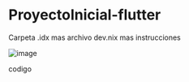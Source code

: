 # ProyectoInicial-flutter
Carpeta .idx mas archivo dev.nix mas instrucciones

![image](https://github.com/user-attachments/assets/94040b30-0b2b-46ab-9131-50cba2dc9670)

codigo
